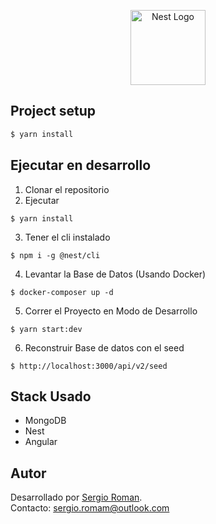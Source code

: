 <p align="center">
  <a href="http://nestjs.com/" target="blank"><img src="https://nestjs.com/img/logo-small.svg" width="120" alt="Nest Logo" /></a>
</p>

## Project setup

```bash
$ yarn install
```

## Ejecutar en desarrollo

1. Clonar el repositorio
2. Ejecutar

```
$ yarn install
```

3. Tener el cli instalado

```
$ npm i -g @nest/cli
```

4. Levantar la Base de Datos (Usando Docker)

```
$ docker-composer up -d
```

5. Correr el Proyecto en Modo de Desarrollo

```
$ yarn start:dev
```

6. Reconstruir Base de datos con el seed

```
$ http://localhost:3000/api/v2/seed
```

## Stack Usado

- MongoDB
- Nest
- Angular

## Autor

Desarrollado por [Sergio Roman](https://github.com/ElRoman7).  
Contacto: sergio.romam@outlook.com
